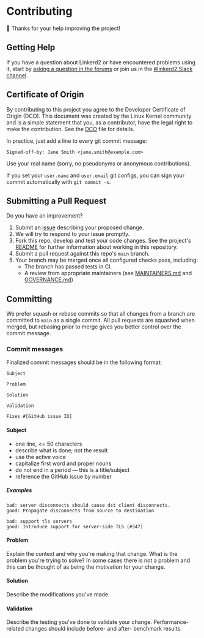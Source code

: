 # Contributing

:balloon: Thanks for your help improving the project!

## Getting Help

If you have a question about Linkerd2 or have encountered problems using it,
start by [asking a question in the forums][discussions] or join us in the
[#linkerd2 Slack channel][slack].

## Certificate of Origin

By contributing to this project you agree to the Developer Certificate of
Origin (DCO). This document was created by the Linux Kernel community and is a
simple statement that you, as a contributor, have the legal right to make the
contribution. See the [DCO](DCO) file for details.

In practice, just add a line to every git commit message:

```text
Signed-off-by: Jane Smith <jane.smith@example.com>
```

Use your real name (sorry, no pseudonyms or anonymous contributions).

If you set your `user.name` and `user.email` git configs, you can sign your
commit automatically with `git commit -s`.

## Submitting a Pull Request

Do you have an improvement?

1. Submit an [issue][issue] describing your proposed change.
2. We will try to respond to your issue promptly.
3. Fork this repo, develop and test your code changes. See the project's
   [README](README.md) for further information about working in this repository.
4. Submit a pull request against this repo's `main` branch.
5. Your branch may be merged once all configured checks pass, including:
    - The branch has passed tests in CI.
    - A review from appropriate maintainers (see
      [MAINTAINERS.md](MAINTAINERS.md) and [GOVERNANCE.md](GOVERNANCE.md))

## Committing

We prefer squash or rebase commits so that all changes from a branch are
committed to `main` as a single commit. All pull requests are squashed when
merged, but rebasing prior to merge gives you better control over the commit
message.

### Commit messages

Finalized commit messages should be in the following format:

```text
Subject

Problem

Solution

Validation

Fixes #[GitHub issue ID]
```

#### Subject

- one line, <= 50 characters
- describe what is done; not the result
- use the active voice
- capitalize first word and proper nouns
- do not end in a period — this is a title/subject
- reference the GitHub issue by number

##### Examples

```text
bad: server disconnects should cause dst client disconnects.
good: Propagate disconnects from source to destination
```

```text
bad: support tls servers
good: Introduce support for server-side TLS (#347)
```

#### Problem

Explain the context and why you're making that change.  What is the problem
you're trying to solve? In some cases there is not a problem and this can be
thought of as being the motivation for your change.

#### Solution

Describe the modifications you've made.

#### Validation

Describe the testing you've done to validate your change.  Performance-related
changes should include before- and after- benchmark results.

[discussions]: https://github.com/linkerd/linkerd2/discussions/new
[issue]: https://github.com/linkerd/linkerd2/issues/new
[slack]: http://slack.linkerd.io/
